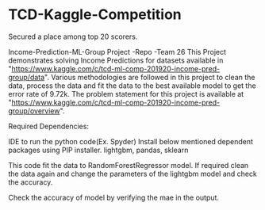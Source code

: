 # TCD-Kaggle-Competition
Secured a place among top 20 scorers.

Income-Prediction-ML-Group Project -Repo -Team 26
This Project demonstrates solving Income Predictions for datasets available in 
"https://www.kaggle.com/c/tcd-ml-comp-201920-income-pred-group/data". Various methodologies are followed in this project
to clean the data, process the data and fit the data to the best available model to get the error rate of 9.72k. 
The problem statement for this project is available at "https://www.kaggle.com/c/tcd-ml-comp-201920-income-pred-group/overview".

Required Dependencies:

IDE to run the python code(Ex. Spyder)
Install below mentioned dependent packages using PIP installer.
lightgbm, pandas, sklearn 

This code fit the data to RandomForestRegressor model. If required clean the data again and change the parameters of the lightgbm model and check the accuracy.

Check the accuracy of model by verifying the mae in the output.
